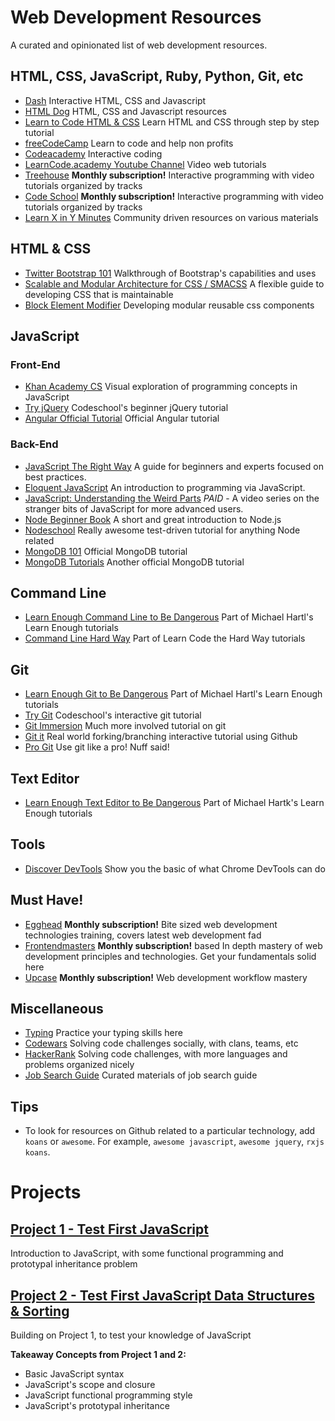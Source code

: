 # Web Development Resources
A curated and opinionated list of web development resources.

## HTML, CSS, JavaScript, Ruby, Python, Git, etc
* [Dash](http://dash.generalassemb.ly) Interactive HTML, CSS and Javascript
* [HTML Dog](http://htmldog.com) HTML, CSS and Javascript resources
* [Learn to Code HTML & CSS](http://learn.shayhowe.com/html-css/) Learn HTML and CSS through step by step tutorial
* [freeCodeCamp](http://www.freecodecamp.com) Learn to code and help non profits
* [Codeacademy](http://www.codeacademy.com) Interactive coding
* [LearnCode.academy Youtube Channel](https://www.youtube.com/playlist?list=PLoYCgNOIyGAB_8_iq1cL8MVeun7cB6eNc) Video web tutorials
* [Treehouse](http://teamtreehouse.com) __Monthly subscription!__ Interactive programming with video tutorials organized by tracks
* [Code School](http://www.codeschool.com) __Monthly subscription!__ Interactive programming with video tutorials organized by tracks
* [Learn X in Y Minutes](http://learnxinyminutes.com) Community driven resources on various materials

## HTML & CSS
* [Twitter Bootstrap 101](http://webdesign.tutsplus.com/series/twitter-bootstrap-101/) Walkthrough of Bootstrap's capabilities and uses
* [Scalable and Modular Architecture for CSS / SMACSS](http://smacss.com/book/) A flexible guide to developing CSS that is maintainable
* [Block Element Modifier](http://getbem.com) Developing modular reusable css components

## JavaScript
### Front-End
* [Khan Academy CS](http://khanacademy.com/cs) Visual exploration of programming concepts in JavaScript
* [Try jQuery](http://try.jquery.com/) Codeschool's beginner jQuery tutorial
* [Angular Official Tutorial](http://docs.angularjs.org/tutorial/step_00) Official Angular tutorial

### Back-End
* [JavaScript The Right Way](http://jstherightway.org/) A guide for beginners and experts focused on best practices.
* [Eloquent JavaScript](http://eloquentjavascript.net/) An introduction to programming via JavaScript.
* [JavaScript: Understanding the Weird Parts](https://www.udemy.com/understand-javascript/) *PAID* - A video series on the stranger bits of JavaScript for more advanced users.
* [Node Beginner Book](http://www.nodebeginner.org) A short and great introduction to Node.js
* [Nodeschool](http://nodeschool.io) Really awesome test-driven tutorial for anything Node related
* [MongoDB 101](https://university.mongodb.com/courses) Official MongoDB tutorial
* [MongoDB Tutorials](http://docs.mongodb.org/manual/tutorial/) Another official MongoDB tutorial

## Command Line
* [Learn Enough Command Line to Be Dangerous](http://www.learnenough.com/command-line-tutorial) Part of Michael Hartl's Learn Enough tutorials
* [Command Line Hard Way](http://cli.learncodethehardway.org/book/) Part of Learn Code the Hard Way tutorials

## Git
* [Learn Enough Git to Be Dangerous](http://www.learnenough.com/git-tutorial) Part of Michael Hartl's Learn Enough tutorials
* [Try Git](http://www.codeschool.com/courses/try-git) Codeschool's interactive git tutorial 
* [Git Immersion](http://gitimmersion.com/) Much more involved tutorial on git
* [Git it](https://github.com/jlord/git-it) Real world forking/branching interactive tutorial using Github
* [Pro Git](http://git-scm.com/book/en/v2) Use git like a pro! Nuff said!

## Text Editor
* [Learn Enough Text Editor to Be Dangerous](http://www.learnenough.com/text-editor-tutorial) Part of Michael Hartk's Learn Enough tutorials

## Tools
* [Discover DevTools](http://discover-devtools.codeschool.com/) Show you the basic of what Chrome DevTools can do

## Must Have!
* [Egghead](http://www.egghead.io) __Monthly subscription!__ Bite sized web development technologies training, covers latest web development fad
* [Frontendmasters](http://frontendmasters.com) __Monthly subscription!__ based In depth mastery of web development principles and technologies. Get your fundamentals solid here
* [Upcase](http://upcase.com) __Monthly subscription!__ Web development workflow mastery

## Miscellaneous
* [Typing](http://typing.io/) Practice your typing skills here
* [Codewars](http://www.codewars.com) Solving code challenges socially, with clans, teams, etc
* [HackerRank](http://www.hackerrank.com) Solving code challenges, with more languages and problems organized nicely
* [Job Search Guide](https://github.com/christiansakai/job-search-guide) Curated materials of job search guide

## Tips
* To look for resources on Github related to a particular technology, add `koans` or `awesome`.  For example, `awesome javascript`, `awesome jquery`, `rxjs koans`.    

# Projects
## [Project 1 - Test First JavaScript](https://github.com/christiansakai/test-first-javascript)
Introduction to JavaScript, with some functional programming and prototypal inheritance problem

## [Project 2 - Test First JavaScript Data Structures & Sorting](https://github.com/christiansakai/test-first-javascript-data-structures-sorting)
Building on Project 1, to test your knowledge of JavaScript

__Takeaway Concepts from Project 1 and 2:__
* Basic JavaScript syntax
* JavaScript's scope and closure
* JavaScript functional programming style
* JavaScript's prototypal inheritance
